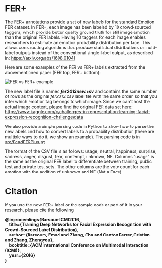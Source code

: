 # FER+
The FER+ annotations provide a set of new labels for the standard Emotion FER dataset. In FER+, each image has been labeled by 10 crowd-sourced taggers, which provide better quality ground truth for still image emotion than the original FER labels. Having 10 taggers for each image enables researchers to estimate an emotion probability distribution per face. This allows constructing algorithms that produce statistical distributions or multi-label outputs instead of the conventional single-label output, as described in: https://arxiv.org/abs/1608.01041

Here are some examples of the FER vs FER+ labels extracted from the abovementioned paper (FER top, FER+ bottom):

![FER vs FER+ example](https://raw.githubusercontent.com/Microsoft/FERPlus/master/FER+vsFER.png)

The new label file is named **_fer2013new.csv_** and contains the same number of rows as the original *fer2013.csv* label file with the same order, so that you infer which emotion tag belongs to which image. Since we can't host the actual image content, please find the original FER data set here: https://www.kaggle.com/c/challenges-in-representation-learning-facial-expression-recognition-challenge/data

We also provide a simple parsing code in Python to show how to parse the new labels and how to convert labels to a probability distribution (there are multiple ways to do it, we show an example). The parsing code is in [src/ReadFERPlus.py](https://github.com/Microsoft/FERPlus/tree/master/src)

The format of the CSV file is as follows: usage,	neutral, happiness,	surprise, sadness, anger, disgust, fear, contempt, unknown, NF. Columns "usage" is the same as the original FER label to differentiate between training, public test and private test sets. The other columns are the vote count for each emotion with the addition of unknown and NF (Not a Face).

# Citation
If you use the new FER+ label or the sample code or part of it in your research, please cite the following:

**@inproceedings{BarsoumICMI2016,  
&nbsp;&nbsp;&nbsp;&nbsp;title={Training Deep Networks for Facial Expression Recognition with Crowd-Sourced Label Distribution},  
&nbsp;&nbsp;&nbsp;&nbsp;author={Barsoum, Emad and Zhang, Cha and Canton Ferrer, Cristian and Zhang, Zhengyou},  
&nbsp;&nbsp;&nbsp;&nbsp;booktitle={ACM International Conference on Multimodal Interaction (ICMI)},  
&nbsp;&nbsp;&nbsp;&nbsp;year={2016}  
}**
